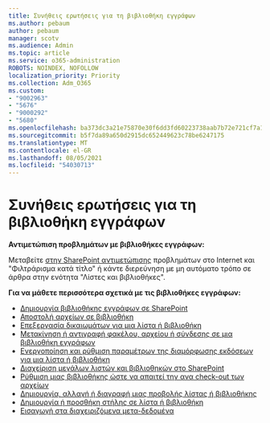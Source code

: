 ```yaml
---
title: Συνήθεις ερωτήσεις για τη βιβλιοθήκη εγγράφων
ms.author: pebaum
author: pebaum
manager: scotv
ms.audience: Admin
ms.topic: article
ms.service: o365-administration
ROBOTS: NOINDEX, NOFOLLOW
localization_priority: Priority
ms.collection: Adm_O365
ms.custom:
- "9002963"
- "5676"
- "9000292"
- "5680"
ms.openlocfilehash: ba373dc3a21e75870e30f6dd3fd60223738aab7b72e721cf7a1067aa69d829ea
ms.sourcegitcommit: b5f7da89a650d2915dc652449623c78be6247175
ms.translationtype: MT
ms.contentlocale: el-GR
ms.lasthandoff: 08/05/2021
ms.locfileid: "54030713"
---
```

# <a name="document-library-faq"></a>Συνήθεις ερωτήσεις για τη βιβλιοθήκη εγγράφων

**Αντιμετώπιση προβλημάτων με βιβλιοθήκες εγγράφων:**

Μεταβείτε [στην SharePoint αντιμετώπισης](https://docs.microsoft.com/sharepoint/troubleshoot/online) προβλημάτων στο Internet και "Φιλτράρισμα κατά τίτλο" ή κάντε διερεύνηση με μη αυτόματο τρόπο σε άρθρα στην ενότητα "Λίστες και βιβλιοθήκες".

**Για να μάθετε περισσότερα σχετικά με τις βιβλιοθήκες εγγράφων:**

- [Δημιουργία βιβλιοθήκης εγγράφων σε SharePoint](https://support.office.com/article/Create-a-document-library-in-SharePoint-306728fe-0325-4b28-b60d-f902e1d75939)
- [Αποστολή αρχείων σε βιβλιοθήκη](https://support.office.com/article/upload-files-to-a-library-da549fb1-1fcb-4167-87d0-4693e93cb7a0)
- [Επεξεργασία δικαιωμάτων για μια λίστα ή βιβλιοθήκη](https://support.office.com/article/customize-permissions-for-a-sharepoint-list-or-library-02d770f3-59eb-4910-a608-5f84cc297782)
- [Μετακίνηση ή αντιγραφή φακέλου, αρχείου ή σύνδεσης σε μια βιβλιοθήκη εγγράφων](https://support.office.com/article/move-or-copy-files-in-sharepoint-00e2f483-4df3-46be-a861-1f5f0c1a87bc)
- [Ενεργοποίηση και ρύθμιση παραμέτρων της διαμόρφωσης εκδόσεων για μια λίστα ή βιβλιοθήκη](https://support.office.com/article/enable-and-configure-versioning-for-a-list-or-library-1555d642-23ee-446a-990a-bcab618c7a37)
- [Διαχείριση μεγάλων λιστών και βιβλιοθηκών στο SharePoint](https://support.office.com/article/manage-large-lists-and-libraries-in-sharepoint-b8588dae-9387-48c2-9248-c24122f07c59)
- [Ρύθμιση μιας βιβλιοθήκης ώστε να απαιτεί την ανα check-out των αρχείων](https://support.microsoft.com/en-us/office/set-up-a-library-to-require-check-out-of-files-0c73792b-f727-4e19-a1f9-3173899e695b)
- [Δημιουργία, αλλαγή ή διαγραφή μιας προβολής λίστας ή βιβλιοθήκης](https://support.office.com/article/create-change-or-delete-a-view-of-a-list-or-library-27ae65b8-bc5b-4949-b29b-4ee87144a9c9)
- [Δημιουργία ή προσθήκη στήλης σε λίστα ή βιβλιοθήκη](https://support.microsoft.com/en-us/office/create-a-column-in-a-sharepoint-list-or-library-2b0361ae-1bd3-41a3-8329-269e5f81cfa2)
- [Εισαγωγή στα διαχειριζόμενα μετα-δεδομένα](https://docs.microsoft.com/sharepoint/managed-metadata)
